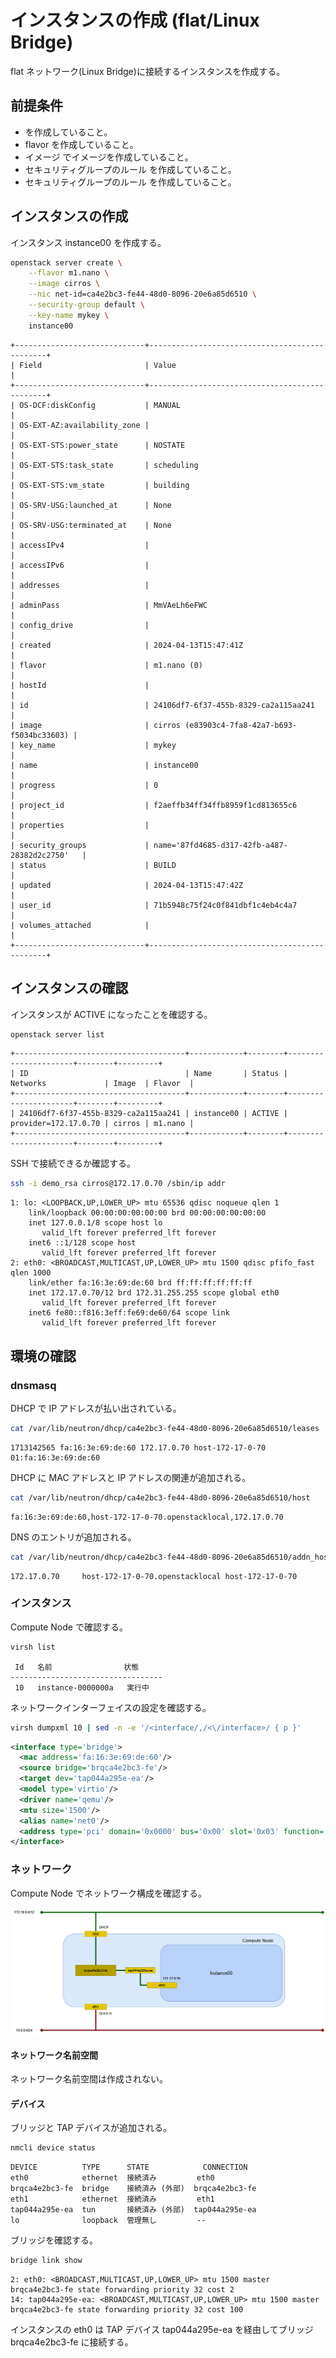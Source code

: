 # インスタンスの作成 (flat/Linux Bridge)

flat ネットワーク(Linux Bridge)に接続するインスタンスを作成する。

## 前提条件

* [](../network/linuxbridge_flat) を作成していること。
* flavor [](../flavor/m1_nano) を作成していること。
* イメージ [](../../installation/controller/glance) でイメージを作成していること。
* セキュリティグループのルール [](../security_group/icmp) を作成していること。
* セキュリティグループのルール [](../security_group/ssh) を作成していること。

## インスタンスの作成

インスタンス instance00 を作成する。

```sh
openstack server create \
    --flavor m1.nano \
    --image cirros \
    --nic net-id=ca4e2bc3-fe44-48d0-8096-20e6a85d6510 \
    --security-group default \
    --key-name mykey \
    instance00
```

```
+-----------------------------+-----------------------------------------------+
| Field                       | Value                                         |
+-----------------------------+-----------------------------------------------+
| OS-DCF:diskConfig           | MANUAL                                        |
| OS-EXT-AZ:availability_zone |                                               |
| OS-EXT-STS:power_state      | NOSTATE                                       |
| OS-EXT-STS:task_state       | scheduling                                    |
| OS-EXT-STS:vm_state         | building                                      |
| OS-SRV-USG:launched_at      | None                                          |
| OS-SRV-USG:terminated_at    | None                                          |
| accessIPv4                  |                                               |
| accessIPv6                  |                                               |
| addresses                   |                                               |
| adminPass                   | MmVAeLh6eFWC                                  |
| config_drive                |                                               |
| created                     | 2024-04-13T15:47:41Z                          |
| flavor                      | m1.nano (0)                                   |
| hostId                      |                                               |
| id                          | 24106df7-6f37-455b-8329-ca2a115aa241          |
| image                       | cirros (e83903c4-7fa8-42a7-b693-f5034bc33603) |
| key_name                    | mykey                                         |
| name                        | instance00                                    |
| progress                    | 0                                             |
| project_id                  | f2aeffb34ff34ffb8959f1cd813655c6              |
| properties                  |                                               |
| security_groups             | name='87fd4685-d317-42fb-a487-28382d2c2750'   |
| status                      | BUILD                                         |
| updated                     | 2024-04-13T15:47:42Z                          |
| user_id                     | 71b5948c75f24c0f841dbf1c4eb4c4a7              |
| volumes_attached            |                                               |
+-----------------------------+-----------------------------------------------+
```

## インスタンスの確認

インスタンスが ACTIVE になったことを確認する。

```sh
openstack server list
```

```
+--------------------------------------+------------+--------+----------------------+--------+---------+
| ID                                   | Name       | Status | Networks             | Image  | Flavor  |
+--------------------------------------+------------+--------+----------------------+--------+---------+
| 24106df7-6f37-455b-8329-ca2a115aa241 | instance00 | ACTIVE | provider=172.17.0.70 | cirros | m1.nano |
+--------------------------------------+------------+--------+----------------------+--------+---------+
```

SSH で接続できるか確認する。

```sh
ssh -i demo_rsa cirros@172.17.0.70 /sbin/ip addr
```

```
1: lo: <LOOPBACK,UP,LOWER_UP> mtu 65536 qdisc noqueue qlen 1
    link/loopback 00:00:00:00:00:00 brd 00:00:00:00:00:00
    inet 127.0.0.1/8 scope host lo
       valid_lft forever preferred_lft forever
    inet6 ::1/128 scope host
       valid_lft forever preferred_lft forever
2: eth0: <BROADCAST,MULTICAST,UP,LOWER_UP> mtu 1500 qdisc pfifo_fast qlen 1000
    link/ether fa:16:3e:69:de:60 brd ff:ff:ff:ff:ff:ff
    inet 172.17.0.70/12 brd 172.31.255.255 scope global eth0
       valid_lft forever preferred_lft forever
    inet6 fe80::f816:3eff:fe69:de60/64 scope link
       valid_lft forever preferred_lft forever
```

## 環境の確認

### dnsmasq

DHCP で IP アドレスが払い出されている。

```sh
cat /var/lib/neutron/dhcp/ca4e2bc3-fe44-48d0-8096-20e6a85d6510/leases
```

```
1713142565 fa:16:3e:69:de:60 172.17.0.70 host-172-17-0-70 01:fa:16:3e:69:de:60
```

DHCP に MAC アドレスと IP アドレスの関連が追加される。

```sh
cat /var/lib/neutron/dhcp/ca4e2bc3-fe44-48d0-8096-20e6a85d6510/host
```

```
fa:16:3e:69:de:60,host-172-17-0-70.openstacklocal,172.17.0.70
```

DNS のエントリが追加される。

```sh
cat /var/lib/neutron/dhcp/ca4e2bc3-fe44-48d0-8096-20e6a85d6510/addn_hosts
```

```
172.17.0.70     host-172-17-0-70.openstacklocal host-172-17-0-70
```

### インスタンス

Compute Node で確認する。

```sh
virsh list
```

```
 Id   名前                状態
----------------------------------
 10   instance-0000000a   実行中
```

ネットワークインターフェイスの設定を確認する。

```sh
virsh dumpxml 10 | sed -n -e '/<interface/,/<\/interface>/ { p }'
```

```xml
<interface type='bridge'>
  <mac address='fa:16:3e:69:de:60'/>
  <source bridge='brqca4e2bc3-fe'/>
  <target dev='tap044a295e-ea'/>
  <model type='virtio'/>
  <driver name='qemu'/>
  <mtu size='1500'/>
  <alias name='net0'/>
  <address type='pci' domain='0x0000' bus='0x00' slot='0x03' function='0x0'/>
</interface>
```

### ネットワーク

Compute Node でネットワーク構成を確認する。

![Linux Bridge flat ネットワーク](../../_static/image/network_flat_instance_linuxbridge.png "Linux Bridge flat ネットワーク")

#### ネットワーク名前空間

ネットワーク名前空間は作成されない。

#### デバイス

ブリッジと TAP デバイスが追加される。

```sh
nmcli device status
```

```
DEVICE          TYPE      STATE            CONNECTION
eth0            ethernet  接続済み         eth0
brqca4e2bc3-fe  bridge    接続済み (外部)  brqca4e2bc3-fe
eth1            ethernet  接続済み         eth1
tap044a295e-ea  tun       接続済み (外部)  tap044a295e-ea
lo              loopback  管理無し         --
```

ブリッジを確認する。

```sh
bridge link show
```

```
2: eth0: <BROADCAST,MULTICAST,UP,LOWER_UP> mtu 1500 master brqca4e2bc3-fe state forwarding priority 32 cost 2
14: tap044a295e-ea: <BROADCAST,MULTICAST,UP,LOWER_UP> mtu 1500 master brqca4e2bc3-fe state forwarding priority 32 cost 100
```

インスタンスの eth0 は TAP デバイス tap044a295e-ea を経由してブリッジ brqca4e2bc3-fe に接続する。
